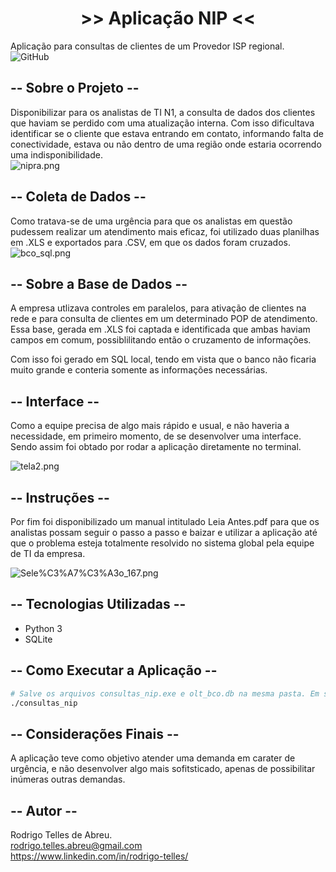 # <center> >> Aplicação NIP <<
Aplicação para consultas de clientes de um Provedor ISP regional.<br>
<img alt="GitHub" src="https://img.shields.io/github/license/RodrigoTAbreu/App-NIP">

## -- Sobre o Projeto -- 
Disponibilizar para os analistas de TI N1, a consulta de dados dos clientes que haviam se perdido com uma atualização interna. Com isso dificultava identificar se o cliente que estava entrando em contato, informando falta de conectividade, estava ou não dentro de uma região onde estaria ocorrendo uma indisponibilidade.<br>
![nipra.png](https://github.com/RodrigoTAbreu/App-NIP/blob/main/assest/nipra.png)

## -- Coleta de Dados --
Como tratava-se de uma urgência para que os analistas em questão pudessem realizar um atendimento mais eficaz, foi utilizado duas planilhas em .XLS e exportados para .CSV, em que os dados foram cruzados.<br>
![bco_sql.png](https://github.com/RodrigoTAbreu/App-NIP/blob/main/assest/bco_sql.png)


## -- Sobre a Base de Dados --
A empresa utlizava controles em paralelos, para ativação de clientes na rede e para consulta de clientes em um determinado POP de atendimento. Essa base, gerada em .XLS foi captada e identificada que ambas haviam campos em comum, possiblilitando então o cruzamento de informações.

Com isso foi gerado em SQL local, tendo em vista que o banco não ficaria muito grande e conteria somente as informações necessárias.

## -- Interface --
Como a equipe precisa de algo mais rápido e usual, e não haveria a necessidade, em primeiro momento, de se desenvolver uma interface. Sendo assim foi obtado por rodar a aplicação diretamente no terminal.

![tela2.png](https://github.com/RodrigoTAbreu/App-NIP/blob/main/assest/tela2.png)

## -- Instruções -- 
Por fim foi disponibilizado um manual intitulado Leia Antes.pdf para que os analistas possam seguir o passo a passo e baizar e utilizar a aplicação até que o problema esteja totalmente resolvido no sistema global pela equipe de TI da empresa.

![Sele%C3%A7%C3%A3o_167.png](https://github.com/RodrigoTAbreu/App-NIP/blob/main/assest/Sele%C3%A7%C3%A3o_167.png)
<br>


## -- Tecnologias Utilizadas --
- Python 3
- SQLite

## -- Como Executar a Aplicação -- 
``` bash
# Salve os arquivos consultas_nip.exe e olt_bco.db na mesma pasta. Em seguida execute o arquivo.
./consultas_nip

```

## -- Considerações Finais -- 
A aplicação teve como objetivo atender uma demanda em carater de urgência, e não desenvolver algo mais sofitsticado, apenas de possibilitar inúmeras outras demandas.

## -- Autor -- 
Rodrigo Telles de Abreu.<br>
rodrigo.telles.abreu@gmail.com<br>
https://www.linkedin.com/in/rodrigo-telles/


